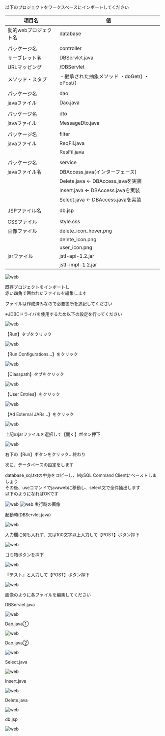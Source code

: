 以下のプロジェクトをワークスペースにインポートしてください

| 項目名 | 値 |
| --- | --- |
| 動的webプロジェクト名 | database |
|||
| パッケージ名 | controller |
| サーブレット名 | DBServlet.java |
| URLマッピング | /DBServlet |
| メソッド・スタブ | ・継承された抽象メソッド ・doGet() ・oPost() |
|||
| パッケージ名 | dao |
| javaファイル | Dao.java |
|||
| パッケージ名 | dto |
| javaファイル | MessageDto.java |
|||
| パッケージ名 | filter |
| javaファイル | ReqFil.java |
| | ResFil.java |
|||
| パッケージ名 | service |
| javaファイル名 | DBAccess.java(インターフェース) |
| | Delete.java ← DBAccess.javaを実装 |
| | Insert.java ← DBAccess.javaを実装 |
| | Select.java ← DBAccess.javaを実装 |
|||
| JSPファイル名 | db.jsp |
|||
| CSSファイル | style.css |
| 画像ファイル | delete_icon_hover.png |
| | delete_icon.png |
| | user_icon.png |
| jarファイル | jstl-api-1.2.jar |
| | jstl-impl-1.2.jar |

![web](./Image/Image58.png)

既存プロジェクトをインポートし  
赤い四角で囲われたファイルを編集します

ファイルは作成済みなので必要箇所を追記してください

※JDBCドライバを使用するため以下の設定を行ってください

![web](./Image/Image59.png)

【Run】タブをクリック

![web](./Image/Image60.png)

【Run Configurations...】をクリック

![web](./Image/Image61.png)

【Classpath】タブをクリック

![web](./Image/Image62.png)

【User Entries】をクリック

![web](./Image/Image63.png)

【Ad External JARs...】をクリック

![web](./Image/Image64.png)

上記のjarファイルを選択して【開く】ボタン押下

![web](./Image/Image65.png)

右下の【Run】ボタンをクリック...終わり

次に、データベースの設定をします

database_sql.txtの中身をコピーし、MySQL Command Clientにペーストしましょう  
その後、useコマンドでjavawebに移動し、select文で全件抽出します  
以下のようになればOKです

![web](./Image/Image66.png)
![web](./Image/Image02.png)
実行時の画像

起動時(DBServlet.java)

![web](./Image/Image67.png)

入力欄に何も入れず、又は100文字以上入力して【POST】ボタン押下

![web](./Image/Image68.png)

ゴミ箱ボタンを押下

![web](./Image/Image69.png)

『テスト』と入力して【POST】ボタン押下

![web](./Image/Image70.png)

画像のように各ファイルを編集してください

DBServlet.java

![web](./Image/Image71.png)

Dao.java①

![web](./Image/Image72.png)

Dao.java②

![web](./Image/Image73.png)

Select.java

![web](./Image/Image74.png)

Insert.java

![web](./Image/Image75.png)

Delete.java

![web](./Image/Image76.png)

db.jsp

![web](./Image/Image77.png)
